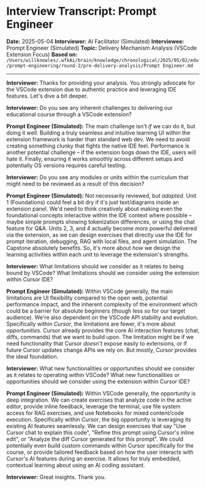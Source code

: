 # Interview Transcript: Prompt Engineer

**Date:** 2025-05-04
**Interviewer:** AI Facilitator (Simulated)
**Interviewee:** Prompt Engineer (Simulated)
**Topic:** Delivery Mechanism Analysis (VSCode Extension Focus)
**Based on:** `/Users/willknowles/.wfkAi/brain/knowledge/chronological/2025/05/02/edu/prompt-engineering/round-2/pre-delivery-analysis/Prompt Engineer.md`

---

**Interviewer:** Thanks for providing your analysis. You strongly advocate for the VSCode extension due to authentic practice and leveraging IDE features. Let's dive a bit deeper.

**Interviewer:** Do you see any inherent challenges to delivering our educational course through a VSCode extension?

**Prompt Engineer (Simulated):** The main challenge isn't *if* we can do it, but doing it *well*. Building a truly seamless and intuitive learning UI within the extension framework is harder than standard web dev. We need to avoid creating something clunky that fights the native IDE feel. Performance is another potential challenge – if the extension bogs down the IDE, users will hate it. Finally, ensuring it works smoothly across different setups and potentially OS versions requires careful testing.

**Interviewer:** Do you see any modules or units within the curriculum that might need to be reviewed as a result of this decision?

**Prompt Engineer (Simulated):** Not necessarily reviewed, but *adapted*. Unit 1 (Foundations) could feel a bit dry if it's just text/diagrams inside an extension panel. We'd need to think creatively about making even the foundational concepts interactive within the IDE context where possible – maybe simple prompts showing tokenization differences, or using the chat feature for Q&A. Units 2, 3, and 4 actually become *more* powerful delivered via the extension, as we can design exercises that directly use the IDE for prompt iteration, debugging, RAG with local files, and agent simulation. The Capstone absolutely benefits. So, it's more about *how* we design the learning activities within each unit to leverage the extension's strengths.

**Interviewer:** What limitations should we consider as it relates to being bound by VSCode? What limitations should we consider using the extension within Cursor IDE?

**Prompt Engineer (Simulated):** Within VSCode generally, the main limitations are UI flexibility compared to the open web, potential performance impact, and the inherent complexity of the environment which could be a barrier for absolute beginners (though less so for our target audience). We're also dependent on the VSCode API stability and evolution. Specifically within *Cursor*, the limitations are fewer, it's more about *opportunities*. Cursor already provides the core AI interaction features (chat, diffs, commands) that we want to build upon. The limitation might be if we need functionality that Cursor *doesn't* expose easily to extensions, or if future Cursor updates change APIs we rely on. But mostly, Cursor provides the ideal foundation.

**Interviewer:** What new functionalities or opportunities should we consider as it relates to operating within VSCode? What new functionalities or opportunities should we consider using the extension within Cursor IDE?

**Prompt Engineer (Simulated):** Within VSCode generally, the opportunity is deep integration. We can create exercises that analyze code in the active editor, provide inline feedback, leverage the terminal, use file system access for RAG exercises, and use Notebooks for mixed content/code execution. Specifically within *Cursor*, the big opportunity is leveraging its existing AI features seamlessly. We can design exercises that say "Use Cursor chat to explain this code", "Refine this prompt using Cursor's inline edit", or "Analyze the diff Cursor generated for this prompt". We could potentially even build custom commands within Cursor specifically for the course, or provide tailored feedback based on how the user interacts with Cursor's AI features during an exercise. It allows for truly embedded, contextual learning about using an AI coding assistant.

**Interviewer:** Great insights. Thank you. 